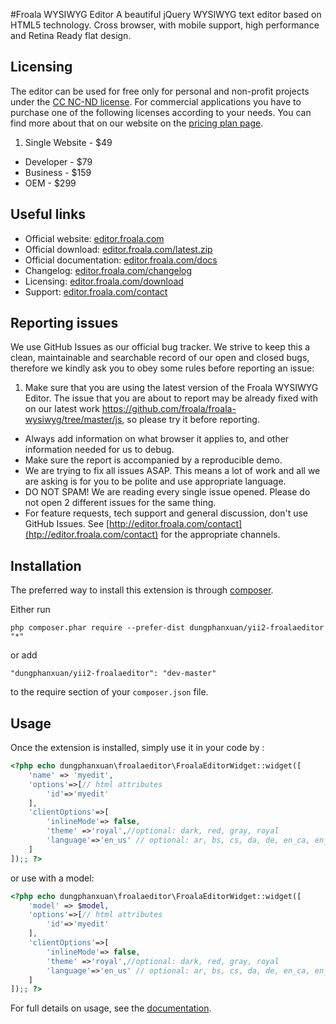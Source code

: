 #Froala WYSIWYG Editor
A beautiful jQuery WYSIWYG text editor based on HTML5 technology. Cross browser, with mobile support, high performance and Retina Ready flat design.

## Licensing

The editor can be used for free only for personal and non-profit projects under the [CC NC-ND license](http://creativecommons.org/licenses/by-nc-nd/4.0/). For commercial applications you have to purchase one of the following licenses according to your needs. You can find more about that on our website on the [pricing plan page](http://editor.froala.com/download).

1. Single Website - $49
* Developer - $79
* Business - $159
* OEM - $299

## Useful links

* Official website:  [editor.froala.com](http://editor.froala.com)
* Official download: [editor.froala.com/latest.zip](http://editor.froala.com/latest.zip)
* Official documentation:  [editor.froala.com/docs](http://editor.froala.com/docs)
* Changelog:  [editor.froala.com/changelog](http://editor.froala.com/changelog)
* Licensing: [editor.froala.com/download](http://editor.froala.com/download)
* Support: [editor.froala.com/contact](http://editor.froala.com/contact)

## Reporting issues
We use GitHub Issues as our official bug tracker. We strive to keep this a clean, maintainable and searchable record of our open and closed bugs, therefore we kindly ask you to obey some rules before reporting an issue:

1. Make sure that you are using the latest version of the Froala WYSIWYG Editor. The issue that you are about to report may be already fixed with on our latest work https://github.com/froala/froala-wysiwyg/tree/master/js, so please try it before reporting.
* Always add information on what browser it applies to, and other information needed for us to debug.
* Make sure the report is accompanied by a reproducible demo.
* We are trying to fix all issues ASAP. This means a lot of work and all we are asking is for you to be polite and use appropriate language.
* DO NOT SPAM! We are reading every single issue opened. Please do not open 2 different issues for the same thing.
* For feature requests, tech support and general discussion, don't use GitHub Issues. See [http://editor.froala.com/contact](htp://editor.froala.com/contact) for the appropriate channels.


Installation
------------

The preferred way to install this extension is through [composer](http://getcomposer.org/download/).

Either run

```
php composer.phar require --prefer-dist dungphanxuan/yii2-froalaeditor "*"
```

or add

```
"dungphanxuan/yii2-froalaeditor": "dev-master"
```

to the require section of your `composer.json` file.


Usage
-----

Once the extension is installed, simply use it in your code by  :

```php
<?php echo dungphanxuan\froalaeditor\FroalaEditorWidget::widget([
    'name' => 'myedit',
    'options'=>[// html attributes
        'id'=>'myedit'
    ],
    'clientOptions'=>[
        'inlineMode'=> false,
        'theme' =>'royal',//optional: dark, red, gray, royal
        'language'=>'en_us' // optional: ar, bs, cs, da, de, en_ca, en_gb, en_us ...
    ]
]);; ?>
```

or use with a model:

```php
<?php echo dungphanxuan\froalaeditor\FroalaEditorWidget::widget([
    'model' => $model,
    'options'=>[// html attributes
        'id'=>'myedit'
    ],
    'clientOptions'=>[
        'inlineMode'=> false,
        'theme' =>'royal',//optional: dark, red, gray, royal
        'language'=>'en_us' // optional: ar, bs, cs, da, de, en_ca, en_gb, en_us ...
    ]
]);; ?>
```

For full details on usage, see the [documentation](https://editor.froala.com/docs).